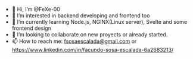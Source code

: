 - 👋 Hi, I’m @FeXe-00
- 👀 I’m interested in backend developing and frontend too
- 🌱 I’m currently learning Node.js, NGINX(Linux server), Svelte and some frontend design 
- 💞️ I’m looking to collaborate on new proyects or already started.
- 📫 How to reach me: fsosaescalada@gmail.com or https://www.linkedin.com/in/facundo-sosa-escalada-6a2683213/
